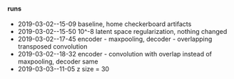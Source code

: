#### runs
- 2019-03-02--15-09 baseline, home checkerboard artifacts
- 2019-03-02--15-50 10^-8 latent space regularization, nothing changed 
- 2019-03-02--17-45 encoder - maxpooling, decoder - overlapping transposed convolution
- 2019-03-02--18-32 encoder - convolution with overlap instead of maxpooling, decoder same
- 2019-03-03--11-05 z size = 30